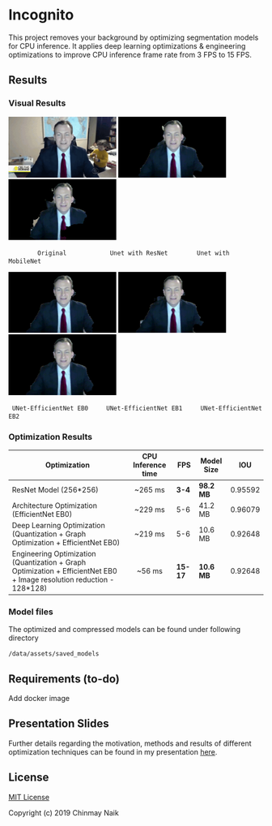# Incognito
This project removes your background by optimizing segmentation models for CPU inference. It applies deep learning optimizations & engineering optimizations to improve CPU inference frame rate from 3 FPS to 15 FPS.

## Results

### Visual Results

<p float="left">
  <img src="Fast-Seg/data/assets/images/original.gif" width="213" height="120"/>
  <img src="Fast-Seg/data/assets/images/outputRes18.gif" width="213" height="120"/>
  <img src="Fast-Seg/data/assets/images/outputMB.gif" width="213" height="120"/>
</p>




```
        Original            Unet with ResNet        Unet with MobileNet
```



<p float="left">
  <img src="Fast-Seg/data/assets/images/outputEB0.gif" width="213" height="120"/>
  <img src="Fast-Seg/data/assets/images/outputEB1.gif" width="213" height="120"/>
  <img src="Fast-Seg/data/assets/images/outputEB2.gif" width="213" height="120"/>
</p>



```
 UNet-EfficientNet EB0     UNet-EfficientNet EB1     UNet-EfficientNet EB2
```

### Optimization Results
|          Optimization                      | CPU Inference time    |        FPS      |       Model Size      |       IOU      |
| ------------------------------------------ |:---------------------:| ----------------|-----------------------|----------------|
| ResNet Model (256*256)                     |  ~265 ms              |        **3-4**      |         **98.2 MB**       |   0.95592      |
| Architecture Optimization (EfficientNet EB0)      |  ~229 ms              |        5-6      |         41.2 MB       |   0.96079      |
| Deep Learning Optimization (Quantization + Graph Optimization + EfficientNet EB0)              |  ~219 ms              |        5-6      |         10.6 MB       |   0.92648      |
| Engineering Optimization (Quantization + Graph Optimization + EfficientNet EB0 + Image resolution reduction - 128*128)      |  ~56 ms               |       **15-17**     |         **10.6 MB**       |   0.92648      |

### Model files
The optimized and compressed models can be found under following directory
```
/data/assets/saved_models
```


## Requirements (to-do)
Add docker image

## Presentation Slides
Further details regarding the motivation, methods and results of  different optimization
techniques can be found in my presentation 
<a href="https://docs.google.com/presentation/d/17mUs0MYfIyu67y7dTmaOWuiuaWyoe9C7ic8d2vY9b-w/edit?usp=sharing" target="_blank">here</a>.

## License

[MIT License](LICENSE)

Copyright (c) 2019 Chinmay Naik
